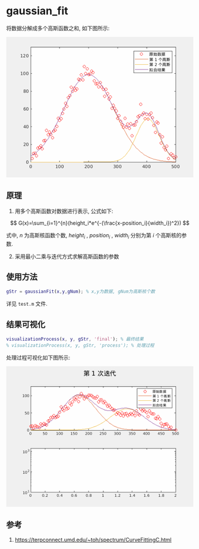 # gaussian_fit
将数据分解成多个高斯函数之和, 如下图所示:

![拟合结果](https://raw.githubusercontent.com/yfor1008/gaussian_fit/master/src/拟合结果.png)

## 原理

1. 用多个高斯函数对数据进行表示, 公式如下:

$$
G(x)=\sum_{i=1}^{n}(height_i*e^{-(\frac{x-position_i}{width_i})^2})
$$

式中, $n$ 为高斯核函数个数, $height_i$ , $position_i$ , $width_i$ 分别为第 $i$ 个高斯核的参数.

2. 采用最小二乘与迭代方式求解高斯函数的参数

## 使用方法

```matlab
gStr = gaussianFit(x,y,gNum); % x,y为数据, gNum为高斯核个数
```

详见 `test.m` 文件.

## 结果可视化

```matlab
visualizationProcess(x, y, gStr, 'final'); % 最终结果
% visualizationProcess(x, y, gStr, 'process'); % 处理过程
```

处理过程可视化如下图所示:

![迭代过程](https://raw.githubusercontent.com/yfor1008/gaussian_fit/master/src/迭代过程.gif)

## 参考

1. https://terpconnect.umd.edu/~toh/spectrum/CurveFittingC.html